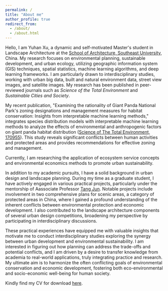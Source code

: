 ```yaml
---
permalink: /
title: "About me"
author_profile: true
redirect_from: 
  - /about/
  - /about.html
---
```


Hello, I am Yuhan Xu, a dynamic and self-motivated Master's student in Landscape Architecture at the [School of Architecture, Southeast University](https://arch.seu.edu.cn/jz_en/main.psp), China. My research focuses on environmental planning, sustainable development, and urban ecology, utilizing geographic information system (GIS) techniques, spatial statistics, machine learning algorithms, and deep learning frameworks. I am particularly drawn to interdisciplinary studies, working with urban big data, built and natural environment data, street view images, and satellite images. My research has been published in peer-reviewed journals such as *Science of the Total Environment* and *Sustainable Cities and Society*. 

My recent publication, "Examining the rationality of Giant Panda National Park's zoning designations and management measures for habitat conservation: Insights from interpretable machine learning methods," integrates species distribution models with interpretable machine learning methods to analyze the effects of environmental and anthropogenic factors on giant panda habitat distribution ([Science of The Total Environment, 170955](https://yuhanxu.top/publication/2024-02-13-paper)). This study reveals significant conflicts between human activities and protected areas and provides recommendations for effective zoning and management.

Currently, I am researching the application of ecosystem service concepts and environmental economics methods to promote urban sustainability.

In addition to my academic pursuits, I have a solid background in urban design and landscape planning. During my time as a graduate student, I have actively engaged in various practical projects, particularly under the mentorship of Aassociate Professor [Tang Jun](https://arch.seu.edu.cn/jz_en/2019/1116/c41171a410236/page.htm). Notable projects include involvement in two comprehensive plans for scenic areas, a category of protected areas in China, where I gained a profound understanding of the inherent conflicts between environmental protection and economic development. I also contributed to the landscape architecture components of several urban design competitions, broadening my perspective by participating in interdisciplinary discussions.

These practical experiences have equipped me with valuable insights that motivate me to conduct interdisciplinary studies exploring the synergy between urban development and environmental sustainability. I am interested in figuring out how planning can address the trade-offs and potential conflicts, and I am driven by a desire to transfer knowledge from academia to real-world applications, truly integrating practice and research. My ultimate aim is to harmonize the often conflicting goals of environmental conservation and economic development, fostering both eco-environmental and socio-economic well-being for human society.

Kindly find my CV for download [here](http://sealxuyh.github.io/files/20240528CV_Yuhan.pdf).
